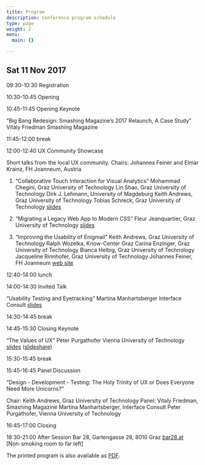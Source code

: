 ```yaml
---
title: Program
description: Conference program schedule
type: page
weight: 2
menu:
  main: {}

---
```


<h2>Sat 11 Nov 2017</h2>


09:30-10:30  Registration

10:30-10:45  Opening

10:45-11:45  Opening Keynote

  “Big Bang Redesign: Smashing Magazine’s 2017 Relaunch, A Case Study”
  Vitaly Friedman
  Smashing Magazine


11:45-12:00  break

12:00-12:40  UX Community Showcase

  Short talks from the local UX community.
  Chairs: Johannes Feiner and Elmar Krainz, FH Joanneum, Austria

  1. “Collaborative Touch Interaction for Visual Analytics”
     Mohammad Chegini, Graz University of Technology
     Lin Shao, Graz University of Technology
     Dirk J. Lehmann, University of Magdeburg
     Keith Andrews, Graz University of Technology
     Tobias Schreck, Graz University of Technology
     <a href="https://cdn.isds.tugraz.at/uxdaygraz2017/slides/chegini-uxdg2017-touch-slides.pdf">slides</a>

  2. “Migrating a Legacy Web App to Modern CSS”
     Fleur Jeanquartier, Graz University of Technology
     <a href="https://cdn.isds.tugraz.at/uxdaygraz2017/slides/jeanquartier-uxdg2017-migrate-tables-slides.pdf">slides</a>

  3. “Improving the Usability of Enigmail”
     Keith Andrews, Graz University of Technology
     Ralph Wozelka, Know-Center Graz
     Carina Enzinger, Graz University of Technology
     Bianca Helbig, Graz University of Technology
     Jacqueline Rinnhofer, Graz University of Technology
     Johannes Feiner, FH Joanneum
     <a href="http://projects.iicm.tugraz.at/enigusab/">web site</a>


12:40-14:00  lunch

14:00-14:30  Invited Talk

  “Usability Testing and Eyetracking”
  Martina Manhartsberger
  Interface Consult
  <a href="https://cdn.isds.tugraz.at/uxdaygraz2017/slides/manhartsberger-uxdg2017-et-testing-slides.pdf">slides</a>


14:30-14:45  break

14:45-15:30  Closing Keynote

  “The Values of UX”
  Peter Purgathofer
  Vienna University of Technology
  <a href="https://cdn.isds.tugraz.at/uxdaygraz2017/slides/purgathofer-uxdg2017-ux-values-slides-s.pdf">slides</a> (<a href="https://slideshare.net/peterpur/algorithms-as-the-new-ux-design-material">slideshare</a>)

15:30-15:45  break

15:45-16:45  Panel Discussion

  “Design - Development - Testing: The Holy Trinity of UX
  or Does Everyone Need More Unicorns?”

  Chair: Keith Andrews, Graz University of Technology
  Panel: Vitaly Friedman, Smashing Magazine
         Martina Manhartsberger, Interface Consult
         Peter Purgathofer, Vienna University of Technology


16:45-17:00  Closing


18:30-21:00  After Session
             Bar 28, Gartengasse 28, 8010 Graz
             <a href="http://bar28.at/">bar28.at</a>
             [Non-smoking room to far left]


<p>
The printed program is also available as
<a href="{{rootPath}}images/uxdg2017-prog.pdf">PDF</a>.
</p>


